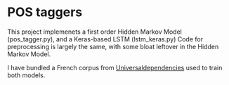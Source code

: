# POS taggers
This project implemenets a first order Hidden Markov Model (pos_tagger.py), and a Keras-based LSTM (lstm_keras.py)
Code for preprocessing is largely the same, with some bloat leftover in the Hidden Markov Model.

I have bundled a French corpus from [Universaldependencies](https://github.com/UniversalDependencies/UD_French-GSD/tree/master) used to train both models.
